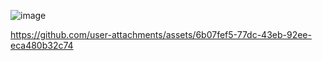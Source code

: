 ![image](https://github.com/user-attachments/assets/c603eacd-114d-4662-b5f1-8035f380dc6d)

https://github.com/user-attachments/assets/6b07fef5-77dc-43eb-92ee-eca480b32c74
